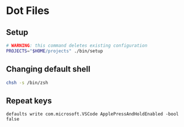 # Dot Files

## Setup
```bash
# WARNING: this command deletes existing configuration
PROJECTS="$HOME/projects" ./bin/setup
```

## Changing default shell
```bash
chsh -s /bin/zsh
```

## Repeat keys
```
defaults write com.microsoft.VSCode ApplePressAndHoldEnabled -bool false
```
